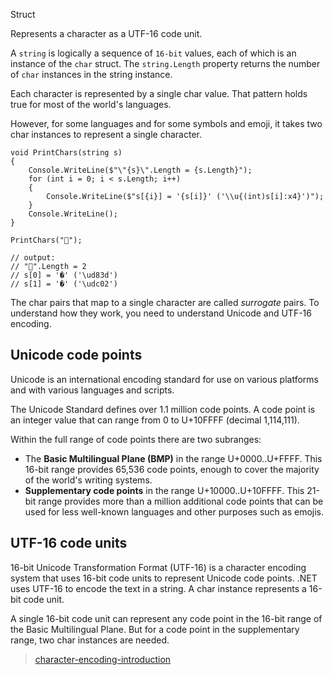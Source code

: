 Struct

Represents a character as a UTF-16 code unit.

A `string` is logically a sequence of `16-bit` values, each of which is an instance of the `char` struct. The `string.Length` property returns the number of `char` instances in the string instance.

Each character is represented by a single char value. That pattern holds true for most of the world's languages.

However, for some languages and for some symbols and emoji, it takes two char instances to represent a single character.

    void PrintChars(string s)
    {
        Console.WriteLine($"\"{s}\".Length = {s.Length}");
        for (int i = 0; i < s.Length; i++)
        {
            Console.WriteLine($"s[{i}] = '{s[i]}' ('\\u{(int)s[i]:x4}')");
        }
        Console.WriteLine();
    }

    PrintChars("🐂");

    // output:
    // "🐂".Length = 2
    // s[0] = '�' ('\ud83d')
    // s[1] = '�' ('\udc02')

The char pairs that map to a single character are called *surrogate* pairs. To understand how they work, you need to understand Unicode and UTF-16 encoding.

## Unicode code points

Unicode is an international encoding standard for use on various platforms and with various languages and scripts.

The Unicode Standard defines over 1.1 million code points. A code point is an integer value that can range from 0 to U+10FFFF (decimal 1,114,111).

Within the full range of code points there are two subranges:

* The **Basic Multilingual Plane (BMP)** in the range U+0000..U+FFFF. This 16-bit range provides 65,536 code points, enough to cover the majority of the world's writing systems.
* **Supplementary code points** in the range U+10000..U+10FFFF. This 21-bit range provides more than a million additional code points that can be used for less well-known languages and other purposes such as emojis.


## UTF-16 code units
16-bit Unicode Transformation Format (UTF-16) is a character encoding system that uses 16-bit code units to represent Unicode code points. .NET uses UTF-16 to encode the text in a string. A char instance represents a 16-bit code unit.

A single 16-bit code unit can represent any code point in the 16-bit range of the Basic Multilingual Plane. But for a code point in the supplementary range, two char instances are needed.

> [character-encoding-introduction](https://docs.microsoft.com/en-us/dotnet/standard/base-types/character-encoding-introduction)

